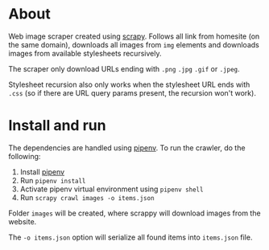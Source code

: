 # About
Web image scraper created using [scrapy](https://scrapy.org/).
Follows all link from homesite (on the same domain), downloads all images from `img` elements and downloads images from available stylesheets recursively.

The scraper only download URLs ending with `.png` `.jpg` `.gif` or `.jpeg`.

Stylesheet recursion also only works when the stylesheet URL ends with `.css` (so if there are URL query params present, the recursion won't work).

# Install and run
The dependencies are handled using [pipenv](https://github.com/pypa/pipenv]).
To run the crawler, do the following:
1. Install [pipenv](https://github.com/pypa/pipenv])
2. Run `pipenv install`
3. Activate pipenv virtual environment using `pipenv shell`
4. Run `scrapy crawl images -o items.json`

Folder `images` will be created, where scrappy will download images from the website.

The `-o items.json` option will serialize all found items into `items.json` file.
